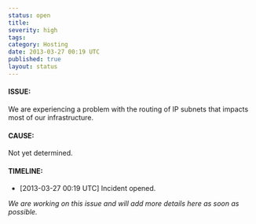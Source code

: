 ```yaml
---
status: open
title: 
severity: high
tags: 
category: Hosting
date: 2013-03-27 00:19 UTC
published: true
layout: status
---
```


#### ISSUE:

We are experiencing a problem with the routing of IP subnets that impacts most of our infrastructure. 


#### CAUSE:

Not yet determined.


#### TIMELINE:

* [2013-03-27 00:19 UTC] Incident opened. 

*We are working on this issue and will add more details here as soon as possible.*

